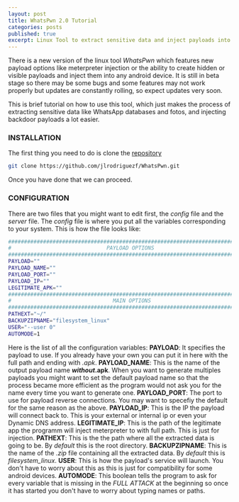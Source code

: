 ```yaml
---
layout: post
title: WhatsPwn 2.0 Tutorial
categories: posts
published: true
excerpt: Linux Tool to extract sensitive data and inject payloads into any Android devices.
---
```


There is a new version of the linux tool _WhatsPwn_ which features new payload options like meterpreter injection or the ability to create hidden or visible payloads and inject them into any android device.
It is still in beta stage so there may be some bugs and some features may not work properly but updates are constantly rolling, so expect updates very soon.

This is  brief tutorial on how to use this tool, which just makes the process of extracting sensitive data like WhatsApp databases and fotos, and injecting backdoor payloads a lot easier.

### INSTALLATION
The first thing you need to do is clone the [repository](https://github.com/jlrodriguezf/WhatsPwn "WhatsPwn Repository")

```bash
git clone https://github.com/jlrodriguezf/WhatsPwn.git
```

Once you have done that we can proceed.

### CONFIGURATION
There are two files that you might want to edit first, the _config_ file and the _server_ file.
The _config_ file is where you put all the variables corresponding to your system.
This is how the file looks like:

```bash
##############################################################################
#                              PAYLOAD OPTIONS                               #
##############################################################################
PAYLOAD=""
PAYLOAD_NAME=""
PAYLOAD_PORT=""
PAYLOAD_IP=""
LEGITIMATE_APK=""
##############################################################################
#                                MAIN OPTIONS                                #
##############################################################################
PATHEXT="~/"
BACKUPZIPNAME="filesystem_linux"
USER="--user 0"
AUTOMODE=1
```
Here is the list of all the configuration variables:
	__PAYLOAD__: It specifies the payload to use. If you already have your own you can put it in here with the full path and ending with _.apk_.
	__PAYLOAD\_NAME__: This is the name of the output payload name **_without_.apk**. When you want to generate multiples payloads you might want to set the default payload name so that the process became more efficient as the program would not ask you for the name every time you want to generate one.
	__PAYLOAD\_PORT__: The port to use for payload reverse connections. You may want to specefiy the default for the same reason as the above.
	__PAYLOAD\_IP__: This is the IP the payload will connect back to. This is your external or internal ip or even your Dynamic DNS address.
	__LEGITIMATE\_IP__: This is the path of the legitimate app the programm will inject meterpreter to with full path. This is just for injection.
	__PATHEXT__: This is the the path where all the extracted data is going to be. By _default_ this is the root directory.
	__BACKUPZIPNAME__: This is the name of the _.zip_ file containing all the extracted data. By _default_ this is _filesystem\_linux_.
	__USER__: This is how the payload's service will launch. You don't have to worry about this as this is just for compatibility for some android devices.
	__AUTOMODE__: This boolean tells the program to ask for every variable that is missing in the _FULL ATTACK_ at the beginning so once it has started you don't have to worry about typing names or paths.